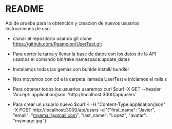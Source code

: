 # README

Api de prueba para la obtenciòn y creacion de nuevos usuarios
Instrucciones de uso:

* clonar el repositorio usando git clone https://github.com/Peamolon/UserTest.git

* Para correr la tarea y llenar la base de datos con los datos de la API usamos el comando bin/rake namespace:update_dates

* Instalamos todas las gemas con bunlde install/ bundler 

* Nos movemos con cd a la carpeta llamada UserTest e iniciamos el rails s

* Para obtener todos los usuarios usaremos curl $curl -X GET --header 'Accept: application/json' 'http://localhost:3000/api/users'

* Para crear un usuario nuevo $curl -i -H "Content-Type:application/json" -X POST http://localhost:3000/api/users -d '{"first_name": "Javier", "email": "myemail@gmail.com", "last_name": "Lopez", "avatar": "myimage.jpg"}'


